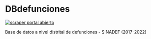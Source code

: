 # **DBdefunciones**
[![scraper portal abierto](https://github.com/healthinnovation/DBdefunciones/actions/workflows/scraper_portal_abierto.yml/badge.svg?branch=main&event=push)](https://github.com/healthinnovation/DBdefunciones/actions/workflows/scraper_portal_abierto.yml)

Base de datos a nivel distrital de defunciones - SINADEF (2017-2022)
